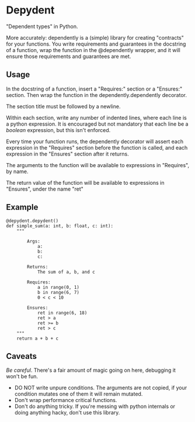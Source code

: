 # Depydent

"Dependent types" in Python.

More accurately: dependently is a (simple) library for creating "contracts" for your functions. You write requirements and guarantees in the docstring of a function, wrap the function in the @dependently wrapper, and it will ensure those requirements and guarantees are met.

## Usage
In the docstring of a function, insert a "Requires:" section or a "Ensures:" section.
Then wrap the function in the dependently.dependently decorator.

The section title must be followed by a newline.

Within each section, write any number of indented lines, where each line is a python expression.
It is encouraged but not mandatory that each line be a *boolean* expression, but this isn't
enforced.

Every time your function runs, the dependently decorator will assert each expression
in the "Requires" section before the function is called, and each expression in the
"Ensures" section after it returns.

The arguments to the function will be available to expressions in "Requires", by name.

The return value of the function will be available to expressions in "Ensures", under the name "ret"

## Example
````
@depydent.depydent()
def simple_sum(a: int, b: float, c: int):
    """

        Args:
            a:
            b:
            c:

        Returns:
            The sum of a, b, and c

        Requires:
            a in range(0, 1)
            b in range(6, 7)
            0 < c < 10

        Ensures:
            ret in range(6, 18)
            ret > a
            ret >= b
            ret > c
    """
    return a + b + c
````


## Caveats
*Be careful*. There's a fair amount of magic going on here, debugging it won't be fun.
* DO NOT write unpure conditions. The arguments are not copied, if your condition mutates one of them it will remain mutated.
* Don't wrap performance critical functions.
* Don't do anything tricky. If you're messing with python internals or doing anything hacky, don't use this library.
